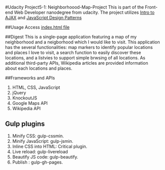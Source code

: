 #Udacity Project5-1: Neighborhoood-Map-Project
This is part of the Front-end Web Developer nanodegree from udacity. The project utilizes [Intro to AJAX](https://www.udacity.com/course/viewer#!/c-ud110-nd) and [JavaScript Design Patterns](https://www.udacity.com/course/viewer#!/c-ud989-nd)



##Usage
Access [index.html file](https://cdn.rawgit.com/Durian1-Monkey/Neighborhoood-Map-Project/master/src/index.html)

##Digest
This is a single-page application featuring a map of my neighborhood and a neigborhood which I would like to visit. This application has the several functionalities: map markers to identify popular locations and places I love to visit, a search function to easily discover these locations, and a listvies to support simple brwsing of all locations. As additional third-party APIs, Wikipedia articles are provided information about each locations and places. 

##Frameworks and APIs
1. HTML, CSS, JavaScript
1. jQuery
1. KnockoutJS
1. Google Maps API
1. Wikipedia API

## Gulp plugins
1. Minify CSS: gulp-cssmin.
1. Minify JavaScript: gulp-jsmin.
1. Inline CSS into HTML: Critical plugin.
1. Live reload: gulp-livereload
1. Beautify JS code: gulp-beautify.
1. Publish : gulp-gh-pages.